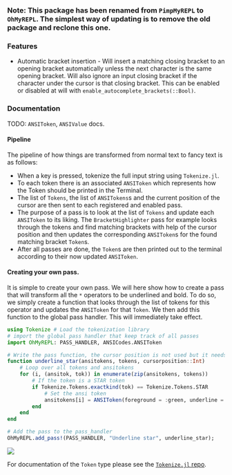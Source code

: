 ### Note: This package has been renamed from `PimpMyREPL` to `OhMyREPL`. The simplest way of updating is to remove the old package and reclone this one.





### Features


* Automatic bracket insertion - Will insert a matching closing bracket to an opening bracket automatically unless the next character is the same opening bracket. Will also ignore an input closing bracket if the character under the cursor is that closing bracket. This can be enabled or disabled at will with `enable_autocomplete_brackets(::Bool)`.


### Documentation

TODO: `ANSIToken`, `ANSIValue` docs.

#### Pipeline

The pipeline of how things are transformed from normal text to fancy text is as follows:

* When a key is pressed, tokenize the full input string using `Tokenize.jl`.
* To each token there is an associated `ANSIToken` which represents how the Token should be
printed in the Terminal.
* The list of `Tokens`, the list of `ANSITokens`s and the current position of the cursor are then sent to each registered and enabled pass.
* The purpose of a pass is to look at the list of `Tokens` and update each `ANSIToken` to its liking. The `BracketHighlighter` pass for example looks through the tokens and find matching brackets with help of the cursor position and then updates the corresponding `ANSIToken`s for the found matching bracket `Token`s.
* After all passes are done, the `Token`s are then printed out to the terminal according to their now updated `ANSIToken`.

#### Creating your own pass.

It is simple to create your own pass. We will here show how to create a pass that will transform all the `*` operators to be underlined and bold. To do so, we simply create a function that looks through the list of tokens for this operator and updates the `ANSIToken` for that `Token`. We then add this function to the global pass handler. This will immediately take effect.

```jl
using Tokenize # Load the tokenization library
# import the global pass handler that keep track of all passes
import OhMyREPL: PASS_HANDLER, ANSICodes.ANSIToken

# Write the pass function, the cursor position is not used but it needs to be given an argument
function underline_star(ansitokens, tokens, cursorposition::Int)
    # Loop over all tokens and ansitokens
    for (i, (ansitok, tok)) in enumerate(zip(ansitokens, tokens))
        # If the token is a STAR token
        if Tokenize.Tokens.exactkind(tok) == Tokenize.Tokens.STAR
            # Set the ansi token
            ansitokens[i] = ANSIToken(foreground = :green, underline = true, bold = true)
        end
    end
end

# Add the pass to the pass_handler
OhMyREPL.add_pass!(PASS_HANDLER, "Underline star", underline_star);
```

![](https://i.imgur.com/MxVeA6j.png)

For documentation of the `Token` type please see the [`Tokenize.jl` repo](https://github.com/KristofferC/Tokenize.jl).
